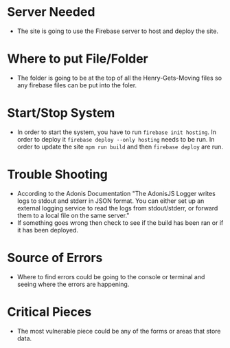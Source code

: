 # Server Needed
- The site is going to use the Firebase server to host and deploy the site. 
# Where to put File/Folder
- The folder is going to be at the top of all the Henry-Gets-Moving files so any firebase files can be put into the foler.
# Start/Stop System
- In order to start the system, you have to run `firebase init hosting`. In order to deploy it `firebase deploy --only hosting` needs to be run. In order to update the site `npm run build` and then `firebase deploy` are run.
# Trouble Shooting
- According to the Adonis Documentation "The AdonisJS Logger writes logs to stdout and stderr in JSON format. You can either set up an external logging service to read the logs from stdout/stderr, or forward them to a local file on the same server."
- If something goes wrong then check to see if the build has been ran or if it has been deployed. 
# Source of Errors
- Where to find errors could be going to the console or terminal and seeing where the errors are happening.
# Critical Pieces
- The most vulnerable piece could be any of the forms or areas that store data.
